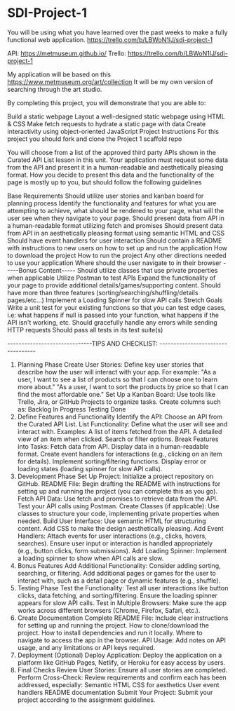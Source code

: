 # SDI-Project-1
You will be using what you have learned over the past weeks to make a fully functional web application.
https://trello.com/b/LBWoN1lJ/sdi-project-1

API: https://metmuseum.github.io/
Trello: https://trello.com/b/LBWoN1lJ/sdi-project-1

My application will be based on this https://www.metmuseum.org/art/collection 
    It will be my own version of searching through the art studio.


By completing this project, you will demonstrate that you are able to:

Build a static webpage
Layout a well-designed static webpage using HTML & CSS
Make fetch requests to hydrate a static page with data
Create interactivity using object-oriented JavaScript
Project Instructions
For this project you should fork and clone the Project 1 scaffold repo

You will choose from a list of the approved third party APIs shown in the Curated API List lesson in this unit. Your application must request some data from the API and present it in a human-readable and aesthetically pleasing format. How you decide to present this data and the functionality of the page is mostly up to you, but should follow the following guidelines

Base Requirements
Should utilize user stories and kanban board for planning process
Identify the functionality and features for what you are attempting to achieve, what should be rendered to your page, what will the user see when they navigate to your page.
Should present data from API in a human-readable format utilizing fetch and promises
Should present data from API in an aesthetically pleasing format using semantic HTML and CSS
Should have event handlers for user interaction
Should contain a README with instructions to new users on how to set up and run the application
How to download the project
How to run the project
Any other directions needed to use your application
Where should the user navigate to in their browser
-----Bonus Content-----
Should utilize classes that use private properties when applicable
Utilize Postman to test APIs
Expand the functionality of your page to provide additional details/games/supporting content.
Should have more than three features (sorting/searching/shuffling/details pages/etc...)
Implement a Loading Spinner for slow API calls
Stretch Goals
Write a unit test for your existing functions so that you can test edge cases, i.e: what happens if null is passed into your function, what happens if the API isn't working, etc.
Should gracefully handle any errors while sending HTTP requests
Should pass all tests in its test suite(s)

















------------------------------TIPS AND CHECKLIST: ----------------------------------
1. Planning Phase
 Create User Stories: Define key user stories that describe how the user will interact with your app. For example:
"As a user, I want to see a list of products so that I can choose one to learn more about."
"As a user, I want to sort the products by price so that I can find the most affordable one."
 Set Up a Kanban Board: Use tools like Trello, Jira, or GitHub Projects to organize tasks. Create columns such as:
Backlog
In Progress
Testing
Done
2. Define Features and Functionality
 Identify the API: Choose an API from the Curated API List.
 List Functionality: Define what the user will see and interact with. Examples:
A list of items fetched from the API.
A detailed view of an item when clicked.
Search or filter options.
 Break Features into Tasks:
Fetch data from API.
Display data in a human-readable format.
Create event handlers for interactions (e.g., clicking on an item for details).
Implement sorting/filtering functions.
Display error or loading states (loading spinner for slow API calls).
3. Development Phase
 Set Up Project: Initialize a project repository on GitHub.
 README File: Begin drafting the README with instructions for setting up and running the project (you can complete this as you go).
 Fetch API Data: Use fetch and promises to retrieve data from the API.
Test your API calls using Postman.
 Create Classes (if applicable): Use classes to structure your code, implementing private properties when needed.
 Build User Interface:
Use semantic HTML for structuring content.
Add CSS to make the design aesthetically pleasing.
 Add Event Handlers:
Attach events for user interactions (e.g., clicks, hovers, searches).
Ensure user input or interaction is handled appropriately (e.g., button clicks, form submissions).
 Add Loading Spinner: Implement a loading spinner to show when API calls are slow.
4. Bonus Features
 Add Additional Functionality:
Consider adding sorting, searching, or filtering.
Add additional pages or games for the user to interact with, such as a detail page or dynamic features (e.g., shuffle).
5. Testing Phase
 Test the Functionality:
Test all user interactions like button clicks, data fetching, and sorting/filtering.
Ensure the loading spinner appears for slow API calls.
 Test in Multiple Browsers: Make sure the app works across different browsers (Chrome, Firefox, Safari, etc.).
6. Create Documentation
 Complete README File: Include clear instructions for setting up and running the project.
How to clone/download the project.
How to install dependencies and run it locally.
Where to navigate to access the app in the browser.
 API Usage: Add notes on API usage, and any limitations or API keys required.
7. Deployment (Optional)
 Deploy Application: Deploy the application on a platform like GitHub Pages, Netlify, or Heroku for easy access by users.
8. Final Checks
 Review User Stories: Ensure all user stories are completed.
 Perform Cross-Check: Review requirements and confirm each has been addressed, especially:
Semantic HTML
CSS for aesthetics
User event handlers
README documentation
 Submit Your Project: Submit your project according to the assignment guidelines.
